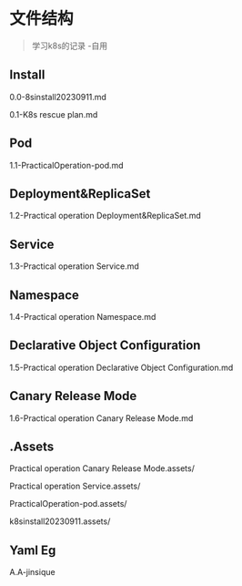 # 文件结构
> 学习k8s的记录 -自用
## Install
0.0-8sinstall20230911.md

0.1-K8s rescue plan.md
## Pod
1.1-PracticalOperation-pod.md
## Deployment&ReplicaSet
1.2-Practical operation Deployment&ReplicaSet.md
## Service
1.3-Practical operation Service.md
## Namespace
1.4-Practical operation Namespace.md
## Declarative Object Configuration
1.5-Practical operation Declarative Object Configuration.md
## Canary Release Mode
1.6-Practical operation Canary Release Mode.md
## .Assets
Practical operation Canary Release Mode.assets/

Practical operation Service.assets/

PracticalOperation-pod.assets/

k8sinstall20230911.assets/

## Yaml Eg
A.A-jinsique



